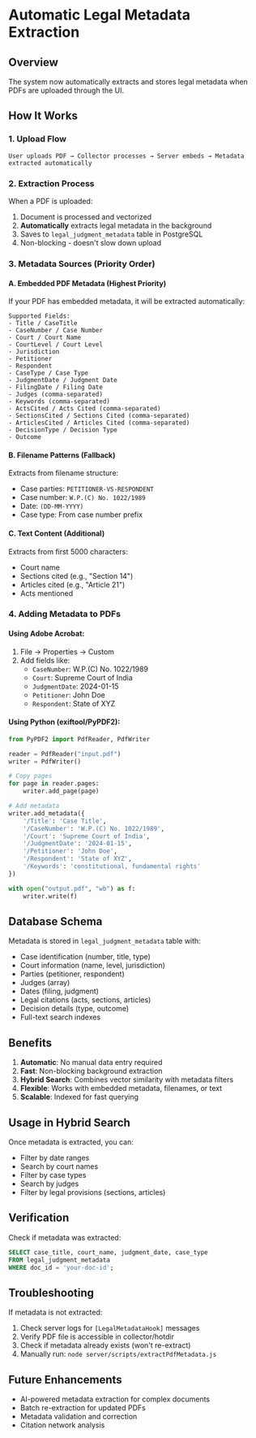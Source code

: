 # Automatic Legal Metadata Extraction

## Overview
The system now automatically extracts and stores legal metadata when PDFs are uploaded through the UI.

## How It Works

### 1. **Upload Flow**
```
User uploads PDF → Collector processes → Server embeds → Metadata extracted automatically
```

### 2. **Extraction Process**
When a PDF is uploaded:
1. Document is processed and vectorized
2. **Automatically** extracts legal metadata in the background
3. Saves to `legal_judgment_metadata` table in PostgreSQL
4. Non-blocking - doesn't slow down upload

### 3. **Metadata Sources (Priority Order)**

#### **A. Embedded PDF Metadata** (Highest Priority)
If your PDF has embedded metadata, it will be extracted automatically:

```
Supported Fields:
- Title / CaseTitle
- CaseNumber / Case Number
- Court / Court Name
- CourtLevel / Court Level
- Jurisdiction
- Petitioner
- Respondent
- CaseType / Case Type
- JudgmentDate / Judgment Date
- FilingDate / Filing Date
- Judges (comma-separated)
- Keywords (comma-separated)
- ActsCited / Acts Cited (comma-separated)
- SectionsCited / Sections Cited (comma-separated)
- ArticlesCited / Articles Cited (comma-separated)
- DecisionType / Decision Type
- Outcome
```

#### **B. Filename Patterns** (Fallback)
Extracts from filename structure:
- Case parties: `PETITIONER-VS-RESPONDENT`
- Case number: `W.P.(C) No. 1022/1989`
- Date: `(DD-MM-YYYY)`
- Case type: From case number prefix

#### **C. Text Content** (Additional)
Extracts from first 5000 characters:
- Court name
- Sections cited (e.g., "Section 14")
- Articles cited (e.g., "Article 21")
- Acts mentioned

### 4. **Adding Metadata to PDFs**

#### **Using Adobe Acrobat:**
1. File → Properties → Custom
2. Add fields like:
   - `CaseNumber`: W.P.(C) No. 1022/1989
   - `Court`: Supreme Court of India
   - `JudgmentDate`: 2024-01-15
   - `Petitioner`: John Doe
   - `Respondent`: State of XYZ

#### **Using Python (exiftool/PyPDF2):**
```python
from PyPDF2 import PdfReader, PdfWriter

reader = PdfReader("input.pdf")
writer = PdfWriter()

# Copy pages
for page in reader.pages:
    writer.add_page(page)

# Add metadata
writer.add_metadata({
    '/Title': 'Case Title',
    '/CaseNumber': 'W.P.(C) No. 1022/1989',
    '/Court': 'Supreme Court of India',
    '/JudgmentDate': '2024-01-15',
    '/Petitioner': 'John Doe',
    '/Respondent': 'State of XYZ',
    '/Keywords': 'constitutional, fundamental rights'
})

with open("output.pdf", "wb") as f:
    writer.write(f)
```

## Database Schema

Metadata is stored in `legal_judgment_metadata` table with:
- Case identification (number, title, type)
- Court information (name, level, jurisdiction)
- Parties (petitioner, respondent)
- Judges (array)
- Dates (filing, judgment)
- Legal citations (acts, sections, articles)
- Decision details (type, outcome)
- Full-text search indexes

## Benefits

1. **Automatic**: No manual data entry required
2. **Fast**: Non-blocking background extraction
3. **Hybrid Search**: Combines vector similarity with metadata filters
4. **Flexible**: Works with embedded metadata, filenames, or text
5. **Scalable**: Indexed for fast querying

## Usage in Hybrid Search

Once metadata is extracted, you can:
- Filter by date ranges
- Search by court names
- Filter by case types
- Search by judges
- Filter by legal provisions (sections, articles)

## Verification

Check if metadata was extracted:
```sql
SELECT case_title, court_name, judgment_date, case_type 
FROM legal_judgment_metadata 
WHERE doc_id = 'your-doc-id';
```

## Troubleshooting

If metadata is not extracted:
1. Check server logs for `[LegalMetadataHook]` messages
2. Verify PDF file is accessible in collector/hotdir
3. Check if metadata already exists (won't re-extract)
4. Manually run: `node server/scripts/extractPdfMetadata.js`

## Future Enhancements

- AI-powered metadata extraction for complex documents
- Batch re-extraction for updated PDFs
- Metadata validation and correction
- Citation network analysis
